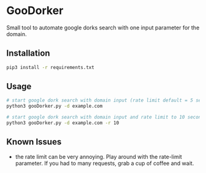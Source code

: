 # GooDorker
Small tool to automate google dorks search with one input parameter for the domain.

## Installation
```Bash
pip3 install -r requirements.txt
```

## Usage
```Bash
# start google dork search with domain input (rate limit default = 5 seconds)
python3 gooDorker.py -d example.com

# start google dork search with domain input and rate limit to 10 seconds
python3 gooDorker.py -d example.com -r 10
```

## Known Issues
- the rate limit can be very annoying. Play around with the rate-limit parameter. If you had to many requests, grab a cup of coffee and wait.
